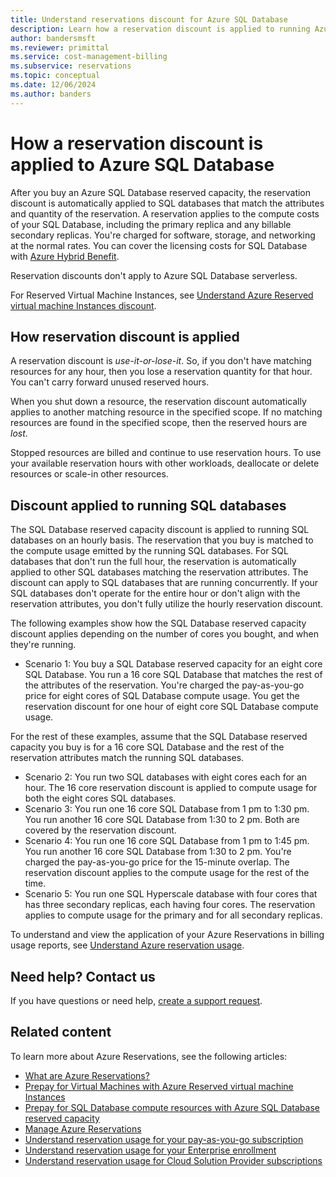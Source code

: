 ```yaml
---
title: Understand reservations discount for Azure SQL Database
description: Learn how a reservation discount is applied to running Azure SQL databases. The discount is applied to these databases on an hourly basis.
author: bandersmsft
ms.reviewer: primittal
ms.service: cost-management-billing
ms.subservice: reservations
ms.topic: conceptual
ms.date: 12/06/2024
ms.author: banders
---
```


# How a reservation discount is applied to Azure SQL Database

After you buy an Azure SQL Database reserved capacity, the reservation discount is automatically applied to SQL databases that match the attributes and quantity of the reservation. A reservation applies to the compute costs of your SQL Database, including the primary replica and any billable secondary replicas. You're charged for software, storage, and networking at the normal rates. You can cover the licensing costs for SQL Database with [Azure Hybrid Benefit](https://azure.microsoft.com/pricing/hybrid-benefit/).

Reservation discounts don't apply to Azure SQL Database serverless.

For Reserved Virtual Machine Instances, see [Understand Azure Reserved virtual machine Instances discount](../manage/understand-vm-reservation-charges.md).

## How reservation discount is applied

A reservation discount is *use-it-or-lose-it*. So, if you don't have matching resources for any hour, then you lose a reservation quantity for that hour. You can't carry forward unused reserved hours.

When you shut down a resource, the reservation discount automatically applies to another matching resource in the specified scope. If no matching resources are found in the specified scope, then the reserved hours are *lost*.

Stopped resources are billed and continue to use reservation hours. To use your available reservation hours with other workloads, deallocate or delete resources or scale-in other resources.

## Discount applied to running SQL databases

The SQL Database reserved capacity discount is applied to running SQL databases on an hourly basis. The reservation that you buy is matched to the compute usage emitted by the running SQL databases. For SQL databases that don't run the full hour, the reservation is automatically applied to other SQL databases matching the reservation attributes. The discount can apply to SQL databases that are running concurrently. If your SQL databases don't operate for the entire hour or don't align with the reservation attributes, you don't fully utilize the hourly reservation discount.

The following examples show how the SQL Database reserved capacity discount applies depending on the number of cores you bought, and when they're running.

- Scenario 1: You buy a SQL Database reserved capacity for an eight core SQL Database. You run a 16 core SQL Database that matches the rest of the attributes of the reservation. You're charged the pay-as-you-go price for eight cores of SQL Database compute usage. You get the reservation discount for one hour of eight core SQL Database compute usage.

For the rest of these examples, assume that the SQL Database reserved capacity you buy is for a 16 core SQL Database and the rest of the reservation attributes match the running SQL databases.

- Scenario 2: You run two SQL databases with eight cores each for an hour. The 16 core reservation discount is applied to compute usage for both the eight cores SQL databases.
- Scenario 3: You run one 16 core SQL Database from 1 pm to 1:30 pm. You run another 16 core SQL Database from 1:30 to 2 pm. Both are covered by the reservation discount.
- Scenario 4: You run one 16 core SQL Database from 1 pm to 1:45 pm. You run another 16 core SQL Database from 1:30 to 2 pm. You're charged the pay-as-you-go price for the 15-minute overlap. The reservation discount applies to the compute usage for the rest of the time.
- Scenario 5: You run one SQL Hyperscale database with four cores that has three secondary replicas, each having four cores. The reservation applies to compute usage for the primary and for all secondary replicas.

To understand and view the application of your Azure Reservations in billing usage reports, see [Understand Azure reservation usage](understand-reserved-instance-usage-ea.md).

## Need help? Contact us

If you have questions or need help,  [create a support request](https://go.microsoft.com/fwlink/?linkid=2083458).

## Related content

To learn more about Azure Reservations, see the following articles:

- [What are Azure Reservations?](save-compute-costs-reservations.md)
- [Prepay for Virtual Machines with Azure Reserved virtual machine Instances](/azure/virtual-machines/prepay-reserved-vm-instances)
- [Prepay for SQL Database compute resources with Azure SQL Database reserved capacity](/azure/azure-sql/database/reserved-capacity-overview)
- [Manage Azure Reservations](manage-reserved-vm-instance.md)
- [Understand reservation usage for your pay-as-you-go subscription](understand-reserved-instance-usage.md)
- [Understand reservation usage for your Enterprise enrollment](understand-reserved-instance-usage-ea.md)
- [Understand reservation usage for Cloud Solution Provider subscriptions](/partner-center/azure-reservations)
